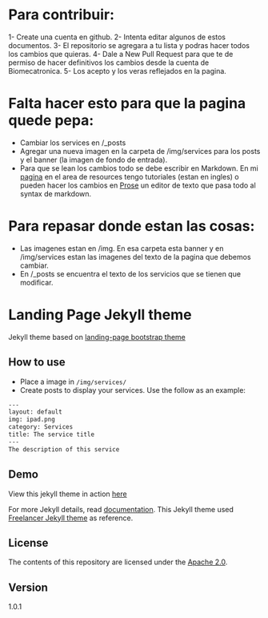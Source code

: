 # Para contribuir: 

1- Create una cuenta en github.
2- Intenta editar algunos de estos documentos.
3- El repositorio se agregara a tu lista y podras hacer todos los cambios que quieras.
4- Dale a New Pull Request para que te de permiso de hacer definitivos los cambios desde la cuenta de Biomecatronica.
5- Los acepto y los veras reflejados en la pagina.


# Falta hacer esto para que la pagina quede pepa: 

- Cambiar los services en /_posts
- Agregar una nueva imagen en la carpeta de /img/services para los posts y el banner (la imagen de fondo de entrada).
- Para que se lean los cambios todo se debe escribir en Markdown. En mi [pagina](mariabohorquez.github.io) en el area de resources tengo tutoriales (estan en ingles) o pueden hacer los cambios en [Prose](prose.io) un editor de texto que pasa todo al syntax de markdown.

# Para repasar donde estan las cosas:

- Las imagenes estan en /img. En esa carpeta esta banner y en /img/services estan las imagenes del texto de la pagina que debemos cambiar.
- En /_posts se encuentra el texto de los servicios que se tienen que modificar.




# Landing Page Jekyll theme

Jekyll theme based on [landing-page bootstrap theme ](http://startbootstrap.com/templates/landing-page/)

## How to use
 - Place a image in `/img/services/`
 - Create posts to display your services. Use the follow as an example:

```txt
---
layout: default
img: ipad.png
category: Services
title: The service title
---
The description of this service
```

## Demo
View this jekyll theme in action [here](https://swcool.github.io/landing-page-theme)

For more Jekyll details, read [documentation](http://jekyllrb.com/).
This Jekyll theme used [Freelancer Jekyll theme](https://github.com/jeromelachaud/freelancer-theme/) as reference.

## License
The contents of this repository are licensed under the [Apache
2.0](http://www.apache.org/licenses/LICENSE-2.0.html).

## Version
1.0.1
